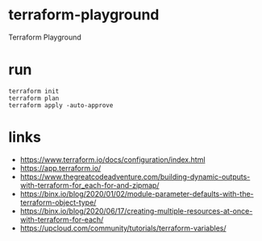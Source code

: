 # terraform-playground

Terraform Playground

# run

```
terraform init
terraform plan
terraform apply -auto-approve
```

# links

- https://www.terraform.io/docs/configuration/index.html
- https://app.terraform.io/
- https://www.thegreatcodeadventure.com/building-dynamic-outputs-with-terraform-for_each-for-and-zipmap/
- https://binx.io/blog/2020/01/02/module-parameter-defaults-with-the-terraform-object-type/
- https://binx.io/blog/2020/06/17/creating-multiple-resources-at-once-with-terraform-for-each/
- https://upcloud.com/community/tutorials/terraform-variables/


